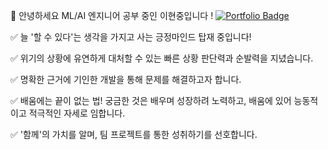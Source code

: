 👋 안녕하세요  ML/AI 엔지니어 공부 중인 이현중입니다 !  [![Portfolio Badge](https://img.shields.io/badge/Portfolio-ffffff?style=flat-square&logo=Notion&logoColor=black&link=https://www.notion.so/Geon-Lee-0a2ead807ec24791b5f75a5d0974fca8)](https://www.notion.so/LEE-HYEONJUNG-c70b140c79444c89b6645e684f24724b)


✅ 늘 '할 수 있다'는 생각을 가지고 사는 긍정마인드 탑재 중입니다!

✅ 위기의 상황에 유연하게 대처할 수 있는 빠른 상황 판단력과 순발력을 지녔습니다. 

✅ 명확한 근거에 기인한 개발을 통해 문제를 해결하고자 합니다.

✅ 배움에는 끝이 없는 법! 궁금한 것은 배우며 성장하려 노력하고, 배움에 있어 능동적이고 적극적인 자세로 임합니다.

✅ '함께'의 가치를 알며, 팀 프로젝트를 통한 성취하기를 선호합니다.
